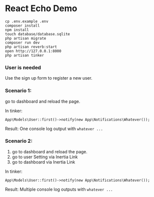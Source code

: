 # React Echo Demo

```
cp .env.example .env
composer install
npm install
touch database/database.sqlite
php artisan migrate
composer run dev
php artisan reverb:start
open http://127.0.0.1:8000
php artisan tinker
```

### User is needed
Use the sign up form to register a new user.


### Scenario 1:
go to dashboard and reload the page.

In tinker:
```
App\Models\User::first()->notify(new App\Notifications\Whatever());
```
 Result: One console log output with `whatever ...`


### Scenario 2:
1. go to dashboard and reload the page.
2. go to user Setting via Inertia Link
3. go to dashboard via Inertia Link


In tinker:
```
App\Models\User::first()->notify(new App\Notifications\Whatever());
```
Result: Multiple console log outputs with `whatever ...`
